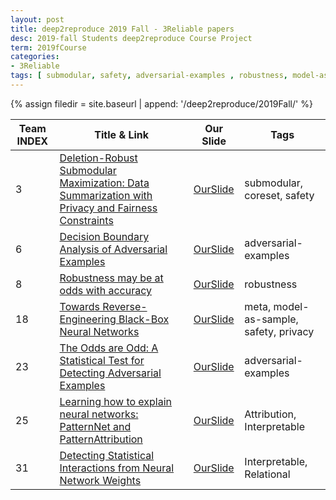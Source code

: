 ```yaml
---
layout: post
title: deep2reproduce 2019 Fall - 3Reliable papers 
desc: 2019-fall Students deep2reproduce Course Project
term: 2019fCourse
categories:
- 3Reliable
tags: [ submodular, safety, adversarial-examples , robustness, model-as-sample, privacy, Attribution, Relational ]
---
```



{% assign filedir =  site.baseurl  | append: '/deep2reproduce/2019Fall/' %}



|Team INDEX     |Title  & Link  | Our Slide |  Tags | 
|------|----------------------------|----------|----------|
|3  | [Deletion-Robust Submodular Maximization: Data Summarization with Privacy and Fairness Constraints](http://proceedings.mlr.press/v80/kazemi18a.html)|  [OurSlide]({{filedir}}/T3_Musti_Rohitrm3qg_Data_Summarization_with_Privacy_and_Fairness.pdf) | submodular, coreset, safety |
|6   | [Decision Boundary Analysis of Adversarial Examples](https://openreview.net/forum?id=BkpiPMbA-)|  [OurSlide]({{filedir}}/T6_Zhou_Xuguixz6cz_Decision_Boundary_Analysis_of_Adversarial_Example.pdf) | adversarial-examples |
|8   | [Robustness may be at odds with accuracy](https://arxiv.org/abs/1805.12152)|  [OurSlide]({{filedir}}/T8_Liu_Zetianzl4dc_Robustness_may_be_at_odds_with_accuracy.pdf) | robustness |
|18   | [Towards Reverse-Engineering Black-Box Neural Networks](https://arxiv.org/abs/1711.01768)|  [OurSlide]({{filedir}}/T18_Chen_Hannahyc4dx_reverseEngineeringBlackBox.pdf) | meta, model-as-sample, safety, privacy |
|23   | [The Odds are Odd: A Statistical Test for Detecting Adversarial Examples](https://arxiv.org/abs/1902.04818)|  [OurSlide]({{filedir}}/T23_Stein_Merielms7nk_Detecting_Adversarial_Examples.pdf) | adversarial-examples |
|25  | [Learning how to explain neural networks: PatternNet and PatternAttribution](https://openreview.net/forum?id=Hkn7CBaTW)|  [OurSlide]({{filedir}}/T25_Jung_Chijungcj5kd_Learning_how_to_explain_neural_networks.pdf) | Attribution, Interpretable |
|31   | [Detecting Statistical Interactions from Neural Network Weights](https://arxiv.org/abs/1705.04977)|  [OurSlide]({{filedir}}/T31_Amiridi_Magdama7bx_Detecting_Statistical_Interactions_from_Neural_Network_Weights.pdf) | Interpretable, Relational |
